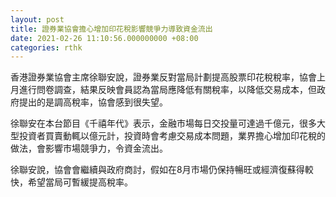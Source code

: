 ```yaml
---
layout: post
title: 證券業協會擔心增加印花稅影響競爭力導致資金流出
date: 2021-02-26 11:10:56.000000000 +08:00
categories: rthk
---
```


香港證券業協會主席徐聯安說，證券業反對當局計劃提高股票印花稅稅率，協會上月進行問卷調查，結果反映會員認為當局應降低有關稅率，以降低交易成本，但政府提出的是調高稅率，協會感到很失望。

徐聯安在本台節目《千禧年代》表示，金融市場每日交投量可達過千億元，很多大型投資者買賣動輒以億元計，投資時會考慮交易成本問題，業界擔心增加印花稅的做法，會影響市場競爭力，令資金流出。

徐聯安說，協會會繼續與政府商討，假如在8月市場仍保持暢旺或經濟復蘇得較快，希望當局可暫緩提高稅率。
